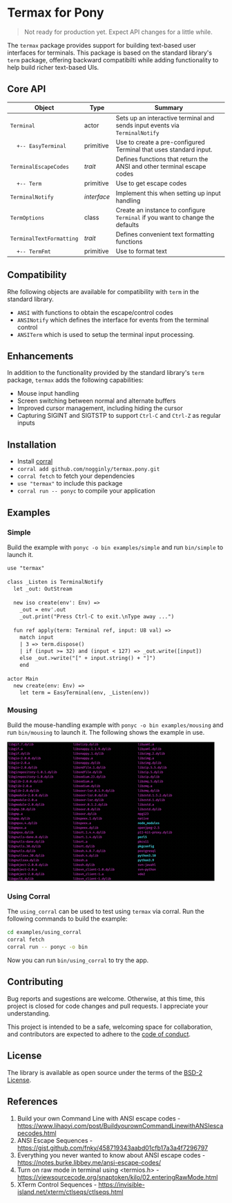 # Termax for Pony

> Not ready for production yet. Expect API changes for a little while. 

The `termax` package provides support for building text-based user interfaces for terminals. This package is based on the standard library's `term` package, offering backward compatibilti while adding functionality to help build richer text-based UIs.

## Core API

| Object                                     | Type        | Summary                                                                       |
| ------------------------------------------ | ----------- | ----------------------------------------------------------------------------- |
| `Terminal`                                 | actor       | Sets up an interactive terminal and sends input events via `TerminalNotify`   |
| &nbsp;&nbsp;&nbsp;&nbsp;`+-- EasyTerminal` | primitive   | Use to create a pre-configured Terminal that uses standard input.             |
| `TerminalEscapeCodes`                      | *trait*     | Defines functions that return the ANSI and other terminal escape codes        |
| &nbsp;&nbsp;&nbsp;&nbsp;`+-- Term`         | primitive   | Use to get escape codes                                                       |
| `TerminalNotify`                           | *interface* | Implement this when setting up input handling                                 |
| `TermOptions`                              | class       | Create an instance to configure `Terminal` if you want to change the defaults |
| `TerminalTextFormatting`                   | *trait*     | Defines convenient text formatting functions                                  |
| &nbsp;&nbsp;&nbsp;&nbsp;`+-- TermFmt`      | primitive   | Use to format text                                                            |

## Compatibility

Rhe following objects are available for compatibility with `term` in the standard library.

* `ANSI` with functions to obtain the escape/control codes
* `ANSINotify` which defines the interface for events from the terminal control
* `ANSITerm` which is used to setup the terminal input processing.

## Enhancements

In addition to the functionality provided by the standard library's `term` package, `termax` adds the following capabilities:

* Mouse input handling
* Screen switching between normal and alternate buffers
* Improved cursor management, including hiding the cursor
* Capturing SIGINT and SIGTSTP to support `Ctrl-C` and `Ctrl-Z` as regular inputs

## Installation

* Install [corral](https://github.com/ponylang/corral)
* `corral add github.com/nogginly/termax.pony.git`
* `corral fetch` to fetch your dependencies
* `use "termax"` to include this package
* `corral run -- ponyc` to compile your application

## Examples

### Simple

Build the example with `ponyc -o bin examples/simple` and run `bin/simple` to launch it.

```pony
use "termax"

class _Listen is TerminalNotify
  let _out: OutStream

  new iso create(env': Env) => 
    _out = env'.out
    _out.print("Press Ctrl-C to exit.\nType away ...")

  fun ref apply(term: Terminal ref, input: U8 val) =>
    match input
    | 3 => term.dispose()
    | if (input >= 32) and (input < 127) => _out.write([input])
    else _out.>write("[" + input.string() + "]")
    end

actor Main
  new create(env: Env) =>
    let term = EasyTerminal(env, _Listen(env))
```
### Mousing

Build the mouse-handling example with `ponyc -o bin examples/mousing` and run `bin/mousing` to launch it. The following shows the example in use.

![Mousing example video](docs/images/termax.mousing.gif)

### Using Corral

The `using_corral` can be used to test using `termax` via corral. Run the following commands to build the example:

```sh
cd examples/using_corral
corral fetch
corral run -- ponyc -o bin
```

Now you can run `bin/using_corral` to try the app.

## Contributing

Bug reports and sugestions are welcome. Otherwise, at this time, this project is closed for code changes and pull requests. I appreciate your understanding.

This project is intended to be a safe, welcoming space for collaboration, and contributors are expected to adhere to the [code of conduct](CODE_OF_CONDUCT.md).

## License

The library is available as open source under the terms of the [BSD-2 License](LICENSE).

## References

1. Build your own Command Line with ANSI escape codes - https://www.lihaoyi.com/post/BuildyourownCommandLinewithANSIescapecodes.html
2. ANSI Escape Sequences - https://gist.github.com/fnky/458719343aabd01cfb17a3a4f7296797
3. Everything you never wanted to know about ANSI escape codes - https://notes.burke.libbey.me/ansi-escape-codes/
4. Turn on raw mode in terminal using <termios.h> - https://viewsourcecode.org/snaptoken/kilo/02.enteringRawMode.html
5. XTerm Control Sequences - https://invisible-island.net/xterm/ctlseqs/ctlseqs.html
